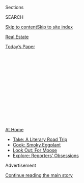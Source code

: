 <div id="app">

<div>

<div>

<div>

<div class="NYTAppHideMasthead css-1q2w90k e1suatyy0">

<div class="section css-ui9rw0 e1suatyy2">

<div class="css-eph4ug er09x8g0">

<div class="css-6n7j50">

</div>

<span class="css-1dv1kvn">Sections</span>

<div class="css-10488qs">

<span class="css-1dv1kvn">SEARCH</span>

</div>

[Skip to content](#site-content)[Skip to site index](#site-index)

</div>

<div id="masthead-section-label" class="css-1wr3we4 eaxe0e00">

[Real
Estate](https://www.nytimes3xbfgragh.onion/section/realestate)

</div>

<div class="css-10698na e1huz5gh0">

</div>

</div>

<div id="masthead-bar-one" class="section hasLinks css-15hmgas e1csuq9d3">

<div class="css-uqyvli e1csuq9d0">

</div>

<div class="css-1uqjmks e1csuq9d1">

</div>

<div class="css-9e9ivx">

[](https://myaccount.nytimes3xbfgragh.onion/auth/login?response_type=cookie&client_id=vi)

</div>

<div class="css-1bvtpon e1csuq9d2">

[Today’s
Paper](https://www.nytimes3xbfgragh.onion/section/todayspaper)

</div>

</div>

</div>

</div>

<div data-aria-hidden="false">

<div id="site-content" data-role="main">

<div>

<div class="css-1aor85t" style="opacity:0.000000001;z-index:-1;visibility:hidden">

<div class="css-1hqnpie">

<div class="css-epjblv">

<span class="css-17xtcya">[Real
Estate](/section/realestate)</span><span class="css-x15j1o">|</span><span class="css-fwqvlz">The
Challenge: Finding a Roommate During a
Pandemic</span>

</div>

<div class="css-k008qs">

<div class="css-1iwv8en">

<span class="css-18z7m18"></span>

<div>

</div>

</div>

<span class="css-1n6z4y">https://nyti.ms/2DqJkzh</span>

<div class="css-1705lsu">

<div class="css-4xjgmj">

<div class="css-4skfbu" data-role="toolbar" data-aria-label="Social Media Share buttons, Save button, and Comments Panel with current comment count" data-testid="share-tools">

  - 
  - 
  - 
  - 
    
    <div class="css-6n7j50">
    
    </div>

  - 

</div>

</div>

</div>

</div>

</div>

</div>

<div id="NYT_TOP_BANNER_REGION" class="css-13pd83m">

<div>

<div id="maps-athome-menu" class="section interactive-content interactive-size-medium css-1edisqu">

<div class="css-17ih8de interactive-body">

<div class="at-home-nav__innerContainer">

<div class="at-home-nav__title">

[At
Home](https://www.nytimes3xbfgragh.onion/spotlight/at-home?action=click&pgtype=Article&state=default&region=TOP_BANNER&context=at_home_menu)

</div>

  - [Take: A Literary Road
    Trip](https://www.nytimes3xbfgragh.onion/2020/07/28/books/time-for-a-literary-road-trip.html?action=click&pgtype=Article&state=default&region=TOP_BANNER&context=at_home_menu)
  - [Cook: Smoky
    Eggplant](https://www.nytimes3xbfgragh.onion/2020/07/29/magazine/bored-with-your-home-cooking-some-smoky-eggplant-will-fix-that.html?action=click&pgtype=Article&state=default&region=TOP_BANNER&context=at_home_menu)
  - [Look Out: For
    Moose](https://www.nytimes3xbfgragh.onion/2020/07/27/travel/moose-michigan-isle-royale.html?action=click&pgtype=Article&state=default&region=TOP_BANNER&context=at_home_menu)
  - [Explore: Reporters’
    Obsessions](https://www.nytimes3xbfgragh.onion/interactive/2020/at-home/even-more-reporters-editors-diaries-lists-recommendations.html?action=click&pgtype=Article&state=default&region=TOP_BANNER&context=at_home_menu)

</div>

</div>

</div>

</div>

</div>

<div id="top-wrapper" class="css-1sy8kpn">

<div id="top-slug" class="css-l9onyx">

Advertisement

</div>

[Continue reading the main
story](#after-top)

<div class="ad top-wrapper" style="text-align:center;height:100%;display:block;min-height:250px">

<div id="top" class="place-ad" data-position="top" data-size-key="top">

</div>

</div>

<div id="after-top">

</div>

</div>

<div>

<div id="sponsor-wrapper" class="css-1hyfx7x">

<div id="sponsor-slug" class="css-19vbshk">

Supported by

</div>

[Continue reading the main
story](#after-sponsor)

<div id="sponsor" class="ad sponsor-wrapper" style="text-align:center;height:100%;display:block">

</div>

<div id="after-sponsor">

</div>

</div>

<div class="css-186x18t">

renters

</div>

<div class="css-1vkm6nb ehdk2mb0">

# The Challenge: Finding a Roommate During a Pandemic

</div>

With social distancing required, two new roommates discovered, it’s a
little like marrying someone before you meet.

<div class="css-79elbk" data-testid="photoviewer-wrapper">

<div class="css-z3e15g" data-testid="photoviewer-wrapper-hidden">

</div>

<div class="css-1a48zt4 ehw59r15" data-testid="photoviewer-children">

![<span class="css-16f3y1r e13ogyst0" data-aria-hidden="true">Michael
Daly and Elizabeth Merritt, who both needed to find roommates this
spring, met on the Facebook group Gypsy Housing and decided to rent a
two-bedroom in Bushwick, Brooklyn,
together.</span><span class="css-cnj6d5 e1z0qqy90" itemprop="copyrightHolder"><span class="css-1ly73wi e1tej78p0">Credit...</span><span><span>Katherine
Marks for The New York
Times</span></span></span>](https://static01.graylady3jvrrxbe.onion/images/2020/08/03/realestate/03renters1/merlin_175089951_ad28cb14-0ee4-44c8-82eb-944ad75dd910-articleLarge.jpg?quality=75&auto=webp&disable=upscale)

</div>

</div>

<div class="css-18e8msd">

<div class="css-vp77d3 epjyd6m0">

<div class="css-hus3qt ey68jwv0" data-aria-hidden="true">

[![Kim
Velsey](https://static01.graylady3jvrrxbe.onion/images/2018/06/14/multimedia/author-kim-velsey/author-kim-velsey-thumbLarge.png
"Kim Velsey")](https://www.nytimes3xbfgragh.onion/by/kim-velsey)

</div>

<div class="css-1baulvz">

By [<span class="css-1baulvz last-byline" itemprop="name">Kim
Velsey</span>](https://www.nytimes3xbfgragh.onion/by/kim-velsey)

</div>

</div>

  - Aug. 3,
    2020

  - 
    
    <div class="css-4xjgmj">
    
    <div class="css-d8bdto" data-role="toolbar" data-aria-label="Social Media Share buttons, Save button, and Comments Panel with current comment count" data-testid="share-tools">
    
      - 
      - 
      - 
      - 
        
        <div class="css-6n7j50">
        
        </div>
    
      - 
    
    </div>
    
    </div>

</div>

</div>

<div class="section meteredContent css-1r7ky0e" name="articleBody" itemprop="articleBody">

<div class="css-1fanzo5 StoryBodyCompanionColumn">

<div class="css-53u6y8">

Most people spent the spring trying to stay as far away from strangers
as possible. But for renters like Elizabeth Merritt and Michael Daly,
who needed to find roommates in the midst of the pandemic, moving in
with someone they had never met was part of the reality of living in New
York, global health crisis or not.

At any other time, an in-person meetup would be standard before agreeing
to become roommates. And under normal circumstances, two busy
professionals sharing an apartment might cross paths only on evenings
and weekends. But the pandemic meant they would be spending most of
their waking hours in the same space.

“It is a little like marrying someone before you meet,” said Ms.
Merritt, 26, who met Mr. Daly, 25, on the Facebook group Gypsy Housing
in late March and moved into a Bushwick, Brooklyn, two-bedroom with him
in late June. “You’re sharing a toilet and depending on them to pay
rent.”

</div>

</div>

<div class="css-1fanzo5 StoryBodyCompanionColumn">

<div class="css-53u6y8">

Ms. Merritt had been living in a Bedford-Stuyvesant one-bedroom that
cost $1,950 a month. Her lease ended in May, and while a pandemic wasn’t
an ideal time to move, she had planned to stay in the one-bedroom only
for a year, a time-limited splurge after a stint living with five
roommates, two cats and a dog.

</div>

</div>

<div class="css-79elbk" data-testid="photoviewer-wrapper">

<div class="css-z3e15g" data-testid="photoviewer-wrapper-hidden">

</div>

<div class="css-1a48zt4 ehw59r15" data-testid="photoviewer-children">

![<span class="css-16f3y1r e13ogyst0" data-aria-hidden="true">The
mezzanine, which is above the living room and kitchen area, provides
some additional living space, although the ceiling is low. The apartment
was originally listed as a three-bedroom, which kept it from coming up
in the roommates’ search
results.</span><span class="css-cnj6d5 e1z0qqy90" itemprop="copyrightHolder"><span class="css-1ly73wi e1tej78p0">Credit...</span><span>Katherine
Marks for The New York
Times</span></span>](https://static01.graylady3jvrrxbe.onion/images/2020/08/03/realestate/03renters2/merlin_175089993_f94796c4-1166-44a9-840b-a5feb517dff8-articleLarge.jpg?quality=75&auto=webp&disable=upscale)

</div>

</div>

<div class="css-1fanzo5 StoryBodyCompanionColumn">

<div class="css-53u6y8">

“I thought it would be nice to try living alone, but I couldn’t really
afford it,” said Ms. Merritt, who sells technical textiles for a company
in the garment district. She had managed to cover the cost, but money
had been uncomfortably tight, and the prospect of a raise seemed remote,
given the pandemic. She had also turned 26, which meant that she had
been booted off her parents’ health insurance plan and had to buy into
the company plan, which tacked a few hundred dollars onto her monthly
expenses.

As for Mr. Daly, a public relations associate who moved to New York in
October, he had hoped to stay in the three-bedroom Bushwick sublet where
he had been living for a few months. But then he learned that both
roommates were planning to move out when the lease expired at the end of
June.

-----

$2,500 | Bushwick

## Elizabeth Merritt, 26, and Michael Daly, 25

**Occupations:** Ms. Merritt works in sales for a technical textiles
manufacturer; Mr. Daly is an associate at public relations firm.  
**The sofa:** Mr. Daly’s sofa wouldn’t fit up the stairs, so they bought
a smaller one online, but even that was a tight fit. “It had to go very
close to the oven,” Ms. Merritt said, pointing out the somewhat strange
juxtaposition. “But that’s just a New York thing.”  
**Their neighborhood:** “If and when we can entertain, it will be
great,” Ms. Merritt said. “We’re in this wedge where the J, Z and M
meet. We’re really close to Mood Ring, Birdy’s, Happyfun Hideaway.
Should things resume, we’ll be
ready.”

</div>

</div>

<div class="css-1fanzo5 StoryBodyCompanionColumn">

<div class="css-53u6y8">

-----

</div>

</div>

<div class="css-79elbk" data-testid="photoviewer-wrapper">

<div class="css-z3e15g" data-testid="photoviewer-wrapper-hidden">

</div>

<div class="css-1a48zt4 ehw59r15" data-testid="photoviewer-children">

<div class="css-1xdhyk6 erfvjey0">

<span class="css-1ly73wi e1tej78p0">Image</span>

<div class="css-zjzyr8">

<div data-testid="lazyimage-container" style="height:257.77777777777777px">

</div>

</div>

</div>

<span class="css-16f3y1r e13ogyst0" data-aria-hidden="true">Mr. Daly and
Ms. Merritt liked that the bedrooms were on opposite sides of the
apartment, maximizing privacy. “It’s kind of like we have our own
wings,” Ms. Merritt
said.</span><span class="css-cnj6d5 e1z0qqy90" itemprop="copyrightHolder"><span class="css-1ly73wi e1tej78p0">Credit...</span><span>Katherine
Marks for The New York Times</span></span>

</div>

</div>

<div class="css-1fanzo5 StoryBodyCompanionColumn">

<div class="css-53u6y8">

At first, Mr. Daly thought he would apply for his apartment with two new
roommates. A friend wanted one of the rooms, and after Zooming with Ms.
Merritt — they also started following one another on social media — they
decided that she would be a good fit for the third room. But then the
friend, who had been worried about signing a lease given the economic
uncertainty, decided to play it safe and moved back in with his parents.

After several weeks of trying to find a third roommate on Gypsy Housing
— the odds were not in their favor, they noted, as people were
flooding the site with sublets and lease takeovers — Ms. Merritt and Mr.
Daly decided it would be easier to look for a two-bedroom.

They agreed on a budget — $2,500 or less — and a neighborhood: Bushwick,
by the JMZ train line, which worked for their commutes, if they ever
went back to the office. Ms. Merritt’s landlord also agreed to extend
her lease by a month so that she and Mr. Daly could look for a July 1
move-in.

The pair met in person for the first time in May, when they went to look
at an apartment. Mr. Daly said he wasn’t worried that they would clash
in person. “We’d spent so much time talking together at that point,” he
said.

“And we were both wearing masks, so I felt like we were both taking
coronavirus seriously,” Ms. Merritt said.

</div>

</div>

<div class="css-1fanzo5 StoryBodyCompanionColumn">

<div class="css-53u6y8">

They were also relieved to find they were aligned in their apartment
tastes: After touring the space, they agreed that it was serviceable,
but nothing special.

The broker mentioned that he had another apartment nearby, a
$2,500-a-month two-bedroom with a lofted mezzanine that had come back on
the market after the landlord discovered the would-be tenants hadn’t
been paying rent at their previous apartment. As it was somewhat
dubiously listed as a three-bedroom, it had never come up in their
searches.

They took to the space immediately.

“We liked that it had high ceilings and more character. If we
entertained, we felt like we’d be a little bit more proud of this
apartment,” Ms. Merritt said. “And our bedrooms could not be farther
apart — it’s kind of like we have our own wings.”

“We didn’t want to share a wall,” Mr. Daly said. And Ms. Merritt
recalled that she once “had one roommate that I could hear breathe, just
breathe. That freaked me out, having no feeling of privacy.”

The only real downside was that the landlord wanted a June 20 move-in
and wouldn’t budge, which meant paying double rent for 10 days. That,
and the bedrooms had no closets: Instead, there were small, wall-mounted
open wardrobes — a few rows of shelving with a rack below to hang
clothing on. (Mr. Daly likes the feature; Ms. Merritt prefers garment
racks.)

They decided to go for it anyway. The mezzanine over the living room,
laundry in the building and the shared backyard helped tip the scales.

So far, things have gone fairly well, with a few minor glitches. The
movers couldn’t fit Mr. Daly’s sofa up the building stairs, so he had to
sell it in a hurry, as it was stuck in the lobby. The roommates ordered
a new one from Overstock, but it took a while to arrive, so they spent
most of the last month in their rooms, as common-space seating options
were limited to the metal bar stools.

</div>

</div>

<div class="css-1fanzo5 StoryBodyCompanionColumn">

<div class="css-53u6y8">

But even now that the new sofa has arrived, they find that they spend
most of the day working in their rooms.

“We don’t really get in each other’s way,” Ms. Merritt said. “And we are
home 100 percent of the time, but neither of us cooks much.”

“I eat a lot of soup. I’m not in the kitchen a lot on weekdays,” Mr.
Daly said.

“I like soup, too. Cereal, oatmeal, maybe a salad, and we both eat a lot
of chips,” Ms. Merritt said. “Mostly grab-and-go stuff, even though
we’re always here.”

As for the housewarming, it will have to wait. “I do fantasize, but I’m
not sure when it will happen,” Ms. Merritt said.

At least there’s time. “I want to be here for two years, at least,” she
said.

</div>

</div>

<div style="max-width:100%;margin:0 auto">

<div class="css-17dprlf" data-id="100000005951812" data-slug="renters-promo" style="max-width:1080px">

</div>

</div>

<div class="css-1fanzo5 StoryBodyCompanionColumn">

<div class="css-53u6y8">

For weekly email updates on residential real estate news, [sign up
here](http://www.nytimes3xbfgragh.onion/newsletters/realestate/). Follow
us on Twitter: [@nytrealestate](https://twitter.com/nytrealestate).

</div>

</div>

</div>

<div>

</div>

<div>

</div>

<div>

</div>

<div>

<div id="bottom-wrapper" class="css-1ede5it">

<div id="bottom-slug" class="css-l9onyx">

Advertisement

</div>

[Continue reading the main
story](#after-bottom)

<div id="bottom" class="ad bottom-wrapper" style="text-align:center;height:100%;display:block;min-height:90px">

</div>

<div id="after-bottom">

</div>

</div>

</div>

</div>

</div>

## Site Index

<div>

</div>

## Site Information Navigation

  - [© <span>2020</span> <span>The New York Times
    Company</span>](https://help.nytimes3xbfgragh.onion/hc/en-us/articles/115014792127-Copyright-notice)

<!-- end list -->

  - [NYTCo](https://www.nytco.com/)
  - [Contact
    Us](https://help.nytimes3xbfgragh.onion/hc/en-us/articles/115015385887-Contact-Us)
  - [Work with us](https://www.nytco.com/careers/)
  - [Advertise](https://nytmediakit.com/)
  - [T Brand Studio](http://www.tbrandstudio.com/)
  - [Your Ad
    Choices](https://www.nytimes3xbfgragh.onion/privacy/cookie-policy#how-do-i-manage-trackers)
  - [Privacy](https://www.nytimes3xbfgragh.onion/privacy)
  - [Terms of
    Service](https://help.nytimes3xbfgragh.onion/hc/en-us/articles/115014893428-Terms-of-service)
  - [Terms of
    Sale](https://help.nytimes3xbfgragh.onion/hc/en-us/articles/115014893968-Terms-of-sale)
  - [Site
    Map](https://spiderbites.nytimes3xbfgragh.onion)
  - [Help](https://help.nytimes3xbfgragh.onion/hc/en-us)
  - [Subscriptions](https://www.nytimes3xbfgragh.onion/subscription?campaignId=37WXW)

</div>

</div>

</div>

</div>
